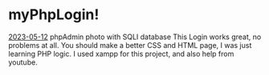 # myPhpLogin!
[2023-05-12](https://github.com/devjclosterman/myPhpLogin/assets/129931920/8907fca5-27c9-4cbe-8f79-ebd6c7a3b8eb)
phpAdmin photo with SQLI database 
This Login works great, no problems at all. You should make a better CSS and HTML page, I was just learning PHP logic. 
I used xampp for this project, and also help from youtube.
